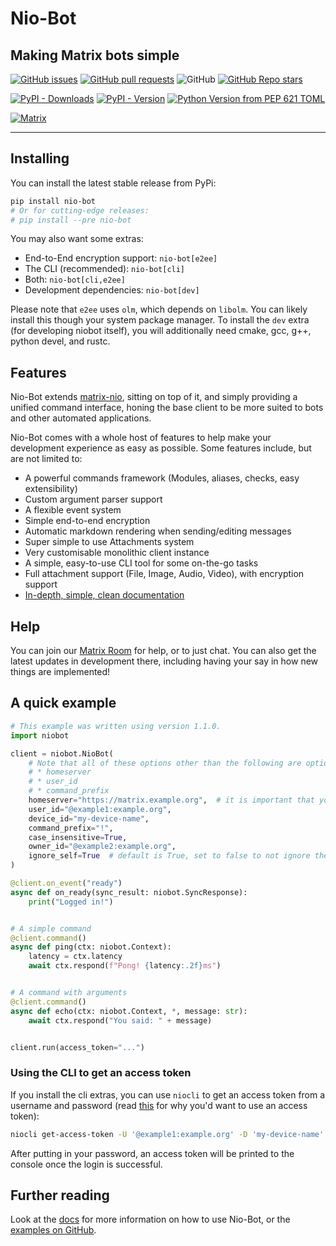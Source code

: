 # Nio-Bot

## Making Matrix bots simple

[![GitHub issues](https://img.shields.io/github/issues/nexy7574/niobot?style=flat-square&logo=github)](https://github.com/nexy7574/niobot/issues)
[![GitHub pull requests](https://img.shields.io/github/issues-pr/nexy7574/niobot?style=flat-square&logo=github)](https://github.com/nexy7574/niobot/pulls)
![GitHub](https://img.shields.io/github/license/nexy7574/niobot?style=flat-square&logo=github)
[![GitHub Repo stars](https://img.shields.io/github/stars/nexy7574/niobot?style=flat-square&logo=github&label=stars%20%E2%AD%90&color=gold)](https://github.com/nexy7574/niobot/stargazers)

[![PyPI - Downloads](https://img.shields.io/pypi/dm/nio-bot?style=flat-square&logo=pypi)](https://pypi.org/project/nio-bot)
[![PyPI - Version](https://img.shields.io/pypi/v/nio-bot?style=flat-square&logo=pypi)](https://pypi.org/project/nio-bot)
[![Python Version from PEP 621 TOML](https://img.shields.io/python/required-version-toml?tomlFilePath=https%3A%2F%2Fraw.githubusercontent.com%2Fnexy7574%2Fniobot%2Fmaster%2Fpyproject.toml&style=flat-square&logo=python)](https://pypi.org/project/nio-bot)

[![Matrix](https://img.shields.io/matrix/niobot%3Anexy7574.co.uk?server_fqdn=matrix.org&style=flat-square&logo=matrix&link=https%3A%2F%2Fmatrix.to%2F%23%2F%23niobot%3Anexy7574.co.uk)](https://matrix.to/#/#niobot:nexy7574.co.uk)

---

## Installing

You can install the latest stable release from PyPi:

```bash
pip install nio-bot
# Or for cutting-edge releases:
# pip install --pre nio-bot
```

You may also want some extras:

* End-to-End encryption support: `nio-bot[e2ee]`
* The CLI (recommended): `nio-bot[cli]`
* Both: `nio-bot[cli,e2ee]`
* Development dependencies: `nio-bot[dev]`

Please note that `e2ee` uses `olm`, which depends on `libolm`. You can likely install this though
your system package manager.
To install the `dev` extra (for developing niobot itself), you will additionally need
cmake, gcc, g++, python devel, and rustc.

## Features

Nio-Bot extends [matrix-nio](https://pypi.org/project/matrix-nio), sitting on top of it, and simply
providing a unified command interface, honing the base client to be more suited to bots and other
automated applications.

Nio-Bot comes with a whole host of features to help make your development experience as easy as
possible. Some features include, but are not limited to:

* A powerful commands framework (Modules, aliases, checks, easy extensibility)
* Custom argument parser support
* A flexible event system
* Simple end-to-end encryption
* Automatic markdown rendering when sending/editing messages
* Super simple to use Attachments system
* Very customisable monolithic client instance
* A simple, easy-to-use CLI tool for some on-the-go tasks
* Full attachment support (File, Image, Audio, Video), with encryption support
* [In-depth, simple, clean documentation](https://docs.nio-bot.dev/stable)

## Help

You can join our [Matrix Room](https://nio-bot.dev/support) for help, or to just chat.
You can also get the latest updates in development there, including having your say in how new
things are implemented!

## A quick example

```python
# This example was written using version 1.1.0.
import niobot

client = niobot.NioBot(
    # Note that all of these options other than the following are optional:
    # * homeserver
    # * user_id
    # * command_prefix
    homeserver="https://matrix.example.org",  # it is important that you use the matrix server, not the delegation URL
    user_id="@example1:example.org",
    device_id="my-device-name",
    command_prefix="!",
    case_insensitive=True,
    owner_id="@example2:example.org",
    ignore_self=True  # default is True, set to false to not ignore the bot's own messages
)

@client.on_event("ready")
async def on_ready(sync_result: niobot.SyncResponse):
    print("Logged in!")


# A simple command
@client.command()
async def ping(ctx: niobot.Context):
    latency = ctx.latency
    await ctx.respond(f"Pong! {latency:.2f}ms")


# A command with arguments
@client.command()
async def echo(ctx: niobot.Context, *, message: str):
    await ctx.respond("You said: " + message)


client.run(access_token="...")
```

### Using the CLI to get an access token

If you install the cli extras, you can use `niocli` to get an access token
from a username and password (read [this](https://docs.nio-bot.dev/stable/guides/001-getting-started/#why-is-logging-in-with-a-password-so-bad) for why you'd want to use an access token):

```bash
niocli get-access-token -U '@example1:example.org' -D 'my-device-name'
```

After putting in your password, an access token will be printed to the console once the login is
successful.

## Further reading

Look at the [docs](https://docs.nio-bot.dev) for more information on how to use Nio-Bot, or the
[examples on GitHub](https://github.com/nexy7574/niobot).

